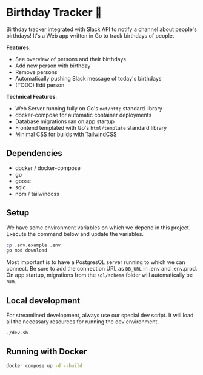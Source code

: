 # Birthday Tracker 🎈

Birthday tracker integrated with Slack API to notify a channel about people's birthdays! It's a Web app written in Go to track birthdays of people. 

**Features**:

- See overview of persons and their birthdays
- Add new person with birthday
- Remove persons
- Automatically pushing Slack message of today's birthdays
- (TODO) Edit person

**Technical Features**:

- Web Server running fully on Go's `net/http` standard library
- docker-compose for automatic container deployments
- Database migrations ran on app startup
- Frontend templated with Go's `html/template` standard library
- Minimal CSS for builds with TailwindCSS

## Dependencies

- docker / docker-compose
- go
- goose
- sqlc
- npm / tailwindcss

## Setup

We have some environment variables on which we depend in this project. Execute the command below and update the variables.

```bash
cp .env.example .env
go mod download
```

Most important is to have a PostgresQL server running to which we can connect. Be sure to add the connection URL as `DB_URL` in .env and .env.prod. On app startup, migrations from the `sql/schema` folder will automatically be run.

## Local development

For streamlined development, always use our special dev script. It will load all the necessary resources for running the dev environment.

```bash
./dev.sh
```

## Running with Docker

```bash
docker compose up -d --build
```

